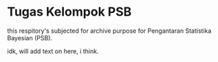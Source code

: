 # Tugas Kelompok PSB

this respitory's subjected for archive purpose for Pengantaran Statistika Bayesian (PSB).

idk, will add text on here, i think.